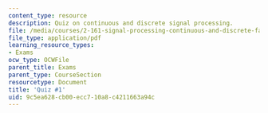 ```yaml
---
content_type: resource
description: Quiz on continuous and discrete signal processing.
file: /media/courses/2-161-signal-processing-continuous-and-discrete-fall-2008/9c5ea628cb00ecc710a8c4211663a94c_quiz1.pdf
file_type: application/pdf
learning_resource_types:
- Exams
ocw_type: OCWFile
parent_title: Exams
parent_type: CourseSection
resourcetype: Document
title: 'Quiz #1'
uid: 9c5ea628-cb00-ecc7-10a8-c4211663a94c
---
```

